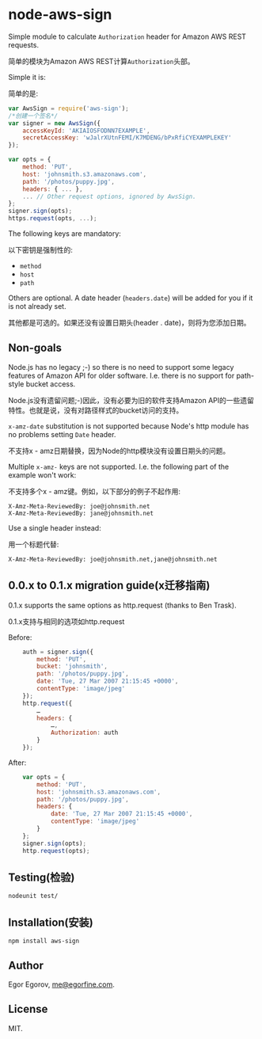 # node-aws-sign
Simple module to calculate `Authorization` header for Amazon AWS REST requests.

简单的模块为Amazon AWS REST计算`Authorization`头部。


Simple it is:

简单的是:
```javascript
var AwsSign = require('aws-sign');
/*创建一个签名*/
var signer = new AwsSign({ 
	accessKeyId: 'AKIAIOSFODNN7EXAMPLE',
	secretAccessKey: 'wJalrXUtnFEMI/K7MDENG/bPxRfiCYEXAMPLEKEY'
});

var opts = {
	method: 'PUT',
	host: 'johnsmith.s3.amazonaws.com',
	path: '/photos/puppy.jpg',
	headers: { ... },
	... // Other request options, ignored by AwsSign.
};
signer.sign(opts);
https.request(opts, ...);
```

The following keys are mandatory: 

以下密钥是强制性的:

* `method`
* `host`
* `path`

Others are optional. A date header (`headers.date`) will be added for you if it is not already set.

其他都是可选的。如果还没有设置日期头(header . date)，则将为您添加日期。

## Non-goals

Node.js has no legacy ;-) so there is no need to support some legacy features of Amazon API for older software. I.e. there is no support for path-style bucket access.

Node.js没有遗留问题;-)因此，没有必要为旧的软件支持Amazon API的一些遗留特性。也就是说，没有对路径样式的bucket访问的支持。

`x-amz-date` substitution is not supported because Node's http module has no problems setting `Date` header.

不支持x - amz日期替换，因为Node的http模块没有设置日期头的问题。

Multiple `x-amz-` keys are not supported. I.e. the following part of the example won't work: 

不支持多个x - amz键。例如，以下部分的例子不起作用:

	X-Amz-Meta-ReviewedBy: joe@johnsmith.net
	X-Amz-Meta-ReviewedBy: jane@johnsmith.net

Use a single header instead: 

用一个标题代替:

	X-Amz-Meta-ReviewedBy: joe@johnsmith.net,jane@johnsmith.net

## 0.0.x to 0.1.x migration guide(x迁移指南)

0.1.x supports the same options as http.request (thanks to Ben Trask). 

0.1.x支持与相同的选项如http.request

Before:

```javascript
	auth = signer.sign({
		method: 'PUT', 
		bucket: 'johnsmith', 
		path: '/photos/puppy.jpg', 
		date: 'Tue, 27 Mar 2007 21:15:45 +0000', 
		contentType: 'image/jpeg'
	});
	http.request({
		…
		headers: {
			…,
			Authorization: auth
		}
	});
```

After: 

```javascript
	var opts = {
		method: 'PUT', 
		host: 'johnsmith.s3.amazonaws.com',
		path: '/photos/puppy.jpg', 
		headers: {
			date: 'Tue, 27 Mar 2007 21:15:45 +0000', 
			contentType: 'image/jpeg'
		}
	};
	signer.sign(opts);
	http.request(opts);
```


## Testing(检验)

	nodeunit test/
	
## Installation(安装)

	npm install aws-sign

## Author

Egor Egorov, me@egorfine.com.

## License

MIT.
